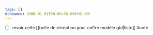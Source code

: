 ```yaml
---
tags: []
échéance: 2300-01-01T00:00:00.000+01:00
---
```

- [ ] revoir cette [[boîte de réception pour coffre modèle gtd|liste]] #noté